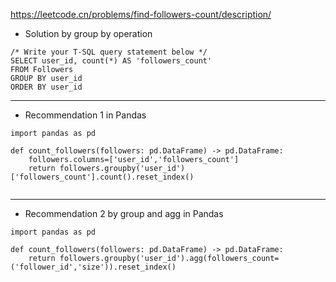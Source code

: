 https://leetcode.cn/problems/find-followers-count/description/ 

- Solution by group by operation
```
/* Write your T-SQL query statement below */
SELECT user_id, count(*) AS 'followers_count'
FROM Followers
GROUP BY user_id
ORDER BY user_id
```

---

- Recommendation 1 in Pandas
```
import pandas as pd

def count_followers(followers: pd.DataFrame) -> pd.DataFrame:
    followers.columns=['user_id','followers_count']
    return followers.groupby('user_id')['followers_count'].count().reset_index()
    
```

---

- Recommendation 2 by group and agg in Pandas
```
import pandas as pd

def count_followers(followers: pd.DataFrame) -> pd.DataFrame:
    return followers.groupby('user_id').agg(followers_count=('follower_id','size')).reset_index()
    
```
